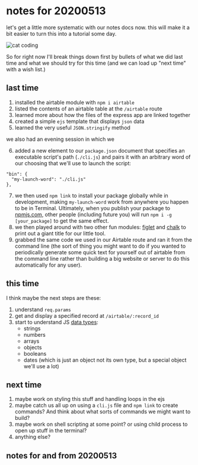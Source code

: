 # notes for 20200513

let's get a little more systematic with our notes docs now. this will make it a bit easier to turn this into a tutorial some day.

![cat coding](https://media.giphy.com/media/3oKIPnAiaMCws8nOsE/giphy.gif)

So for right now I'll break things down first by bullets of what we did last time and what we should try for this time (and we can load up "next time" with a wish list.)

## last time
1. installed the airtable module with `npm i airtable`
2. listed the contents of an airtable table at the `/airtable` route
3. learned more about how the files of the express app are linked together
4. created a simple `ejs` template that displays `json` data
5. learned the very useful `JSON.stringify` method

we also had an evening session in which we

6. added a new element to our `package.json` document that specifies an executable script's path (`./cli.js`) and pairs it with an arbitrary word of our choosing that we'll use to launch the script:
  ```
  "bin": {
    "my-launch-word": "./cli.js"
  },
  ```
7. we then used `npm link` to install your package globally while in development, making `my-launch-word` work from anywhere you happen to be in Terminal. Ultimately, when you publish your package to [npmjs.com](https://www.npmjs.com/), other people (including future you) will run `npm i -g [your_package]` to get the same effect.
8. we then played around with two other fun modules: [figlet](https://www.npmjs.com/package/figlet) and [chalk](https://www.npmjs.com/package/chalk) to print out a giant title for our little tool.
9. grabbed the same code we used in our Airtable route and ran it from the command line (the sort of thing you might want to do if you wanted to periodically generate some quick text for yourself out of airtable from the command line rather than building a big website or server to do this automatically for any user).

## this time

I think maybe the next steps are these:

1. understand `req.params`
2. get and display a specified record at `/airtable/:record_id`
3. start to understand JS [data types](https://www.w3schools.com/js/js_datatypes.asp):
    * strings
    * numbers
    * arrays
    * objects
    * booleans
    * dates (which is just an object not its own type, but a special object we'll use a lot)

## next time
1. maybe work on styling this stuff and handling loops in the ejs
2. maybe catch us all up on using a `cli.js` file and `npm link` to create commands? And think about what sorts of commands we might want to build?
3. maybe work on shell scripting at some point? or using child process to open up stuff in the terminal?
4. anything else?

## notes for and from 20200513
